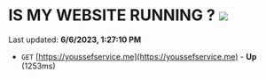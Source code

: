 # IS MY WEBSITE RUNNING ? [![](https://img.shields.io/static/v1?label=Sponsor&message=%E2%9D%A4&logo=GitHub&color=%23fe8e86)](https://github.com/sponsors/<username>)

Last updated: **6/6/2023, 1:27:10 PM**

- `GET` [https://youssefservice.me](https://youssefservice.me) - **Up** (1253ms)
